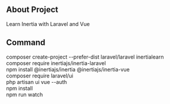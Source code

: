 ## About Project
Learn Inertia with Laravel and Vue<br/>

## Command
composer create-project --prefer-dist laravel/laravel inertialearn <br/>
composer require inertiajs/inertia-laravel <br/>
npm install @inertiajs/inertia @inertiajs/inertia-vue <br/>
composer require laravel/ui <br/>
php artisan ui vue --auth <br/>
npm install <br/>
npm run watch <br/>
